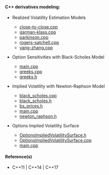 #### C++ derivatives modeling:

- Realized Volatility Estimation Models 
     - [close-to-close.cpp](https://github.com/manuelmusngi/derivatives-modeling/blob/main/realized-volatility/close-to-close.cpp)
     - [garman-klass.cpp](https://github.com/manuelmusngi/derivatives-modeling/blob/main/realized-volatility/garman-klass.cpp)
     - [parkinson.cpp](https://github.com/manuelmusngi/derivatives-modeling/blob/main/realized-volatility/parkinson.cpp)
     - [rogers-satchell.cpp](https://github.com/manuelmusngi/derivatives-modeling/blob/main/realized-volatility/rogers-satchell.cpp)
     - [yang-zhang.cpp](https://github.com/manuelmusngi/derivatives-modeling/blob/main/realized-volatility/yang-zhang.cpp)

- Option Sensitivities with Black-Scholes Model 
     - [main.cpp](https://github.com/manuelmusngi/derivatives-modeling/blob/main/option-sensitivities/main.cpp)
     - [greeks.cpp](https://github.com/manuelmusngi/derivatives-modeling/blob/main/option-sensitivities/greeks.cpp)
     - [greeks.h](https://github.com/manuelmusngi/derivatives-modeling/blob/main/option-sensitivities/greeks.h)
     
- Implied Volatility with Newton-Raphson Model
     - [black_scholes.cpp](https://github.com/manuelmusngi/derivatives-modeling/blob/main/newton-raphson/black_scholes.cpp)
     - [black_scholes.h](https://github.com/manuelmusngi/derivatives-modeling/blob/main/newton-raphson/black_scholes.h)
     - [bs_prices.h](https://github.com/manuelmusngi/derivatives-modeling/blob/main/newton-raphson/bs_prices.h)
     - [main.cpp](https://github.com/manuelmusngi/derivatives-modeling/blob/main/newton-raphson/main.cpp)
     - [newton_raphson.h](https://github.com/manuelmusngi/derivatives-modeling/blob/main/newton-raphson/newton_raphson.h)
     
- Options Implied Volatility Surface 
     - [OptionsImpliedVolatilitySurface.h](https://github.com/manuelmusngi/derivatives-modeling/blob/main/IVSurface/OptionsImpliedVolatilitySurface.hpp)
     - [OptionsImpliedVolatilitySurface.cpp](https://github.com/manuelmusngi/derivatives-modeling/blob/main/IVSurface/OptionsImpliedVolatilitySurface.cpp)
     - [main.cpp](https://github.com/manuelmusngi/derivatives-modeling/blob/main/IVSurface/main.cpp)

#### Reference(s) 
- C++11 | C++14 | C++17
 
